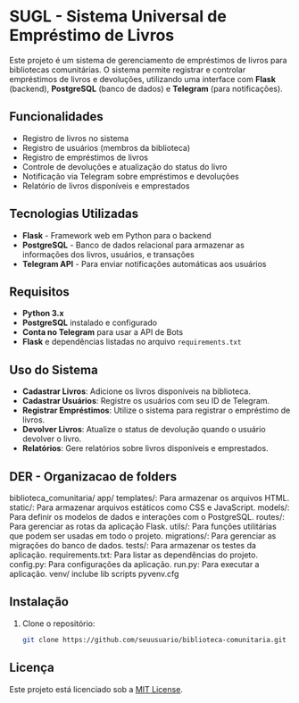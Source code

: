 # SUGL - Sistema Universal de Empréstimo de Livros

Este projeto é um sistema de gerenciamento de empréstimos de livros para bibliotecas comunitárias. O sistema permite registrar e controlar empréstimos de livros e devoluções, utilizando uma interface com **Flask** (backend), **PostgreSQL** (banco de dados) e **Telegram** (para notificações).

## Funcionalidades

- Registro de livros no sistema
- Registro de usuários (membros da biblioteca)
- Registro de empréstimos de livros
- Controle de devoluções e atualização do status do livro
- Notificação via Telegram sobre empréstimos e devoluções
- Relatório de livros disponíveis e emprestados

## Tecnologias Utilizadas

- **Flask** - Framework web em Python para o backend
- **PostgreSQL** - Banco de dados relacional para armazenar as informações dos livros, usuários, e transações
- **Telegram API** - Para enviar notificações automáticas aos usuários

## Requisitos

- **Python 3.x**
- **PostgreSQL** instalado e configurado
- **Conta no Telegram** para usar a API de Bots
- **Flask** e dependências listadas no arquivo `requirements.txt`


## Uso do Sistema

- **Cadastrar Livros**: Adicione os livros disponíveis na biblioteca.
- **Cadastrar Usuários**: Registre os usuários com seu ID de Telegram.
- **Registrar Empréstimos**: Utilize o sistema para registrar o empréstimo de livros.
- **Devolver Livros**: Atualize o status de devolução quando o usuário devolver o livro.
- **Relatórios**: Gere relatórios sobre livros disponíveis e emprestados.



## DER - Organizacao de folders
biblioteca_comunitaria/
app/
   templates/: Para armazenar os arquivos HTML.
   static/: Para armazenar arquivos estáticos como CSS e JavaScript.
   models/: Para definir os modelos de dados e interações com o PostgreSQL.
   routes/: Para gerenciar as rotas da aplicação Flask.
   utils/: Para funções utilitárias que podem ser usadas em todo o projeto.
migrations/: Para gerenciar as migrações do banco de dados.
tests/: Para armazenar os testes da aplicação.
requirements.txt: Para listar as dependências do projeto.
config.py: Para configurações da aplicação.
run.py: Para executar a aplicação.
venv/
   inclube
   lib
   scripts
   pyvenv.cfg


## Instalação
1. Clone o repositório:

   ```bash
   git clone https://github.com/seuusuario/biblioteca-comunitaria.git

## Licença
Este projeto está licenciado sob a [MIT License](LICENSE).   